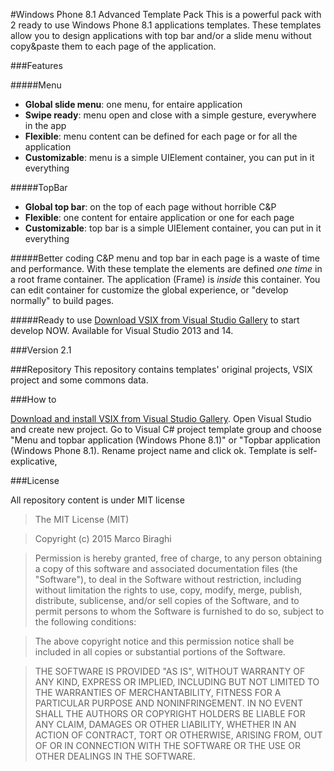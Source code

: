 #Windows Phone 8.1 Advanced Template Pack
This is a powerful pack with 2 ready to use Windows Phone 8.1 applications templates. These templates allow you to design applications with top bar and/or a slide menu without copy&paste them to each page of the application.

###Features

#####Menu

  - **Global slide menu**: one menu, for entaire application
  - **Swipe ready**: menu open and close with a simple gesture, everywhere in the app
  - **Flexible**: menu content can be defined for each page or for all the application
  - **Customizable**: menu is a simple UIElement container, you can put in it everything

#####TopBar
  - **Global top bar**: on the top of each page without horrible C&P
  - **Flexible**: one content for entaire application or one for each page
  - **Customizable**: top bar is a simple UIElement container, you can put in it everything

#####Better coding
C&P menu and top bar in each page is a waste of time and performance. With these template the elements are defined *one time* in a root frame container. The application (Frame) is *inside* this container. You can edit container for customize the global experience, or "develop normally" to build pages.

#####Ready to use
[Download VSIX from Visual Studio Gallery](https://visualstudiogallery.msdn.microsoft.com/ba19ab63-f0b7-4aac-b611-261b2d053340) to start develop NOW. Available for Visual Studio 2013 and 14.

###Version
2.1

###Repository
This repository contains templates' original projects, VSIX project and some commons data.

###How to

[Download and install VSIX from Visual Studio Gallery](https://visualstudiogallery.msdn.microsoft.com/ba19ab63-f0b7-4aac-b611-261b2d053340). Open Visual Studio and create new project. Go to Visual C# project template group and choose "Menu and topbar application (Windows Phone 8.1)" or "Topbar application (Windows Phone 8.1). Rename project name and click ok. Template is self-explicative, 

###License

All repository content is under MIT license

> The MIT License (MIT)

>Copyright (c) 2015 Marco Biraghi

>Permission is hereby granted, free of charge, to any person obtaining a copy
>of this software and associated documentation files (the "Software"), to deal
>in the Software without restriction, including without limitation the rights
>to use, copy, modify, merge, publish, distribute, sublicense, and/or sell
>copies of the Software, and to permit persons to whom the Software is
>furnished to do so, subject to the following conditions:

>The above copyright notice and this permission notice shall be included in
>all copies or substantial portions of the Software.

>THE SOFTWARE IS PROVIDED "AS IS", WITHOUT WARRANTY OF ANY KIND, EXPRESS OR
>IMPLIED, INCLUDING BUT NOT LIMITED TO THE WARRANTIES OF MERCHANTABILITY,
>FITNESS FOR A PARTICULAR PURPOSE AND NONINFRINGEMENT. IN NO EVENT SHALL THE
>AUTHORS OR COPYRIGHT HOLDERS BE LIABLE FOR ANY CLAIM, DAMAGES OR OTHER
>LIABILITY, WHETHER IN AN ACTION OF CONTRACT, TORT OR OTHERWISE, ARISING FROM,
>OUT OF OR IN CONNECTION WITH THE SOFTWARE OR THE USE OR OTHER DEALINGS IN
>THE SOFTWARE.
